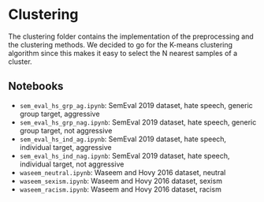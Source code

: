 # Clustering

The clustering folder contains the implementation of the preprocessing and the clustering methods.
We decided to go for the K-means clustering algorithm since this makes it easy to select the N nearest samples of a cluster.

## Notebooks

- `sem_eval_hs_grp_ag.ipynb`: SemEval 2019 dataset, hate speech, generic group target, aggressive
- `sem_eval_hs_grp_nag.ipynb`: SemEval 2019 dataset, hate speech, generic group target, not aggressive
- `sem_eval_hs_ind_ag.ipynb`: SemEval 2019 dataset, hate speech, individual target, aggressive
- `sem_eval_hs_ind_nag.ipynb`: SemEval 2019 dataset, hate speech, individual target, not aggressive
- `waseem_neutral.ipynb`: Waseem and Hovy 2016 dataset, neutral
- `waseem_sexism.ipynb`: Waseem and Hovy 2016 dataset, sexism
- `waseem_racism.ipynb`: Waseem and Hovy 2016 dataset, racism
